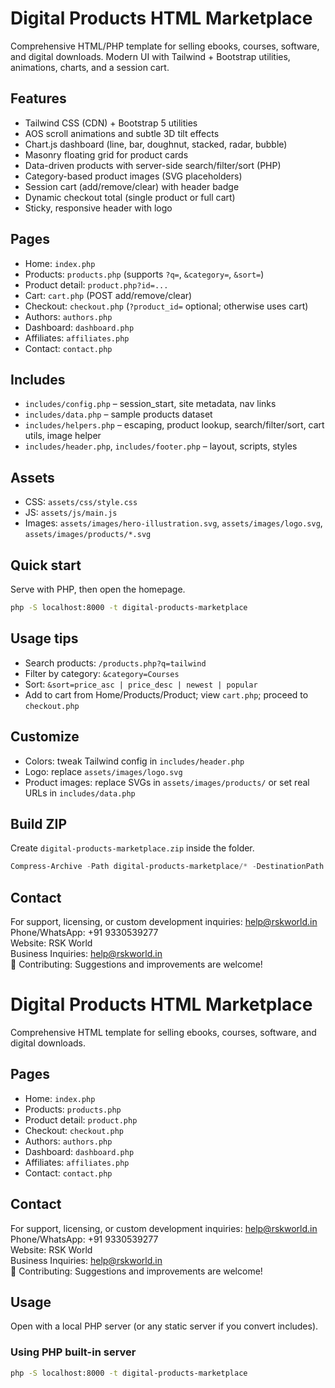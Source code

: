 # Digital Products HTML Marketplace

Comprehensive HTML/PHP template for selling ebooks, courses, software, and digital downloads. Modern UI with Tailwind + Bootstrap utilities, animations, charts, and a session cart.

## Features
- Tailwind CSS (CDN) + Bootstrap 5 utilities
- AOS scroll animations and subtle 3D tilt effects
- Chart.js dashboard (line, bar, doughnut, stacked, radar, bubble)
- Masonry floating grid for product cards
- Data-driven products with server-side search/filter/sort (PHP)
- Category-based product images (SVG placeholders)
- Session cart (add/remove/clear) with header badge
- Dynamic checkout total (single product or full cart)
- Sticky, responsive header with logo

## Pages
- Home: `index.php`
- Products: `products.php` (supports `?q=`, `&category=`, `&sort=`)
- Product detail: `product.php?id=...`
- Cart: `cart.php` (POST add/remove/clear)
- Checkout: `checkout.php` (`?product_id=` optional; otherwise uses cart)
- Authors: `authors.php`
- Dashboard: `dashboard.php`
- Affiliates: `affiliates.php`
- Contact: `contact.php`

## Includes
- `includes/config.php` – session_start, site metadata, nav links
- `includes/data.php` – sample products dataset
- `includes/helpers.php` – escaping, product lookup, search/filter/sort, cart utils, image helper
- `includes/header.php`, `includes/footer.php` – layout, scripts, styles

## Assets
- CSS: `assets/css/style.css`
- JS: `assets/js/main.js`
- Images: `assets/images/hero-illustration.svg`, `assets/images/logo.svg`, `assets/images/products/*.svg`

## Quick start
Serve with PHP, then open the homepage.

```bash
php -S localhost:8000 -t digital-products-marketplace
```

## Usage tips
- Search products: `/products.php?q=tailwind`
- Filter by category: `&category=Courses`
- Sort: `&sort=price_asc | price_desc | newest | popular`
- Add to cart from Home/Products/Product; view `cart.php`; proceed to `checkout.php`

## Customize
- Colors: tweak Tailwind config in `includes/header.php`
- Logo: replace `assets/images/logo.svg`
- Product images: replace SVGs in `assets/images/products/` or set real URLs in `includes/data.php`

## Build ZIP
Create `digital-products-marketplace.zip` inside the folder.

```powershell
Compress-Archive -Path digital-products-marketplace/* -DestinationPath digital-products-marketplace/digital-products-marketplace.zip -Force
```

## Contact
For support, licensing, or custom development inquiries: help@rskworld.in  
Phone/WhatsApp: +91 9330539277  
Website: RSK World  
Business Inquiries: help@rskworld.in  
🤝 Contributing: Suggestions and improvements are welcome!
# Digital Products HTML Marketplace

Comprehensive HTML template for selling ebooks, courses, software, and digital downloads.

## Pages
- Home: `index.php`
- Products: `products.php`
- Product detail: `product.php`
- Checkout: `checkout.php`
- Authors: `authors.php`
- Dashboard: `dashboard.php`
- Affiliates: `affiliates.php`
- Contact: `contact.php`

## Contact
For support, licensing, or custom development inquiries: help@rskworld.in  
Phone/WhatsApp: +91 9330539277  
Website: RSK World  
Business Inquiries: help@rskworld.in  
🤝 Contributing: Suggestions and improvements are welcome!

## Usage
Open with a local PHP server (or any static server if you convert includes).

### Using PHP built-in server
```bash
php -S localhost:8000 -t digital-products-marketplace
```


